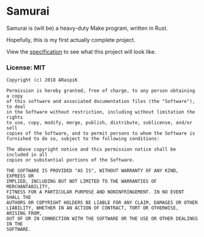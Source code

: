 # Samurai
Samurai is (will be) a heavy-duty Make program, written in Rust.

Hopefully, this is my first actually complete project.

View the [specification][spec] to see what this project will look like.

### License: MIT
```
Copyright (c) 2018 ARaspiK

Permission is hereby granted, free of charge, to any person obtaining a copy
of this software and associated documentation files (the "Software"), to deal
in the Software without restriction, including without limitation the rights
to use, copy, modify, merge, publish, distribute, sublicense, and/or sell
copies of the Software, and to permit persons to whom the Software is
furnished to do so, subject to the following conditions:

The above copyright notice and this permission notice shall be included in all
copies or substantial portions of the Software.

THE SOFTWARE IS PROVIDED "AS IS", WITHOUT WARRANTY OF ANY KIND, EXPRESS OR
IMPLIED, INCLUDING BUT NOT LIMITED TO THE WARRANTIES OF MERCHANTABILITY,
FITNESS FOR A PARTICULAR PURPOSE AND NONINFRINGEMENT. IN NO EVENT SHALL THE
AUTHORS OR COPYRIGHT HOLDERS BE LIABLE FOR ANY CLAIM, DAMAGES OR OTHER
LIABILITY, WHETHER IN AN ACTION OF CONTRACT, TORT OR OTHERWISE, ARISING FROM,
OUT OF OR IN CONNECTION WITH THE SOFTWARE OR THE USE OR OTHER DEALINGS IN THE
SOFTWARE.
```

[spec]: https://github.com/araspik/samurai/wiki/Specification
        "SMake Specification"
